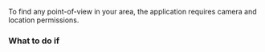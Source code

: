 To find any point-of-view in your area, the application requires camera and location permissions.

### What to do if
